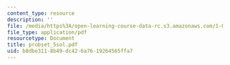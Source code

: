 ```yaml
---
content_type: resource
description: ''
file: /media/https%3A/open-learning-course-data-rc.s3.amazonaws.com/1-051-structural-engineering-design-fall-2003/b8dbe3118b49dc426a7619264565ffa7_probset_5sol.pdf
file_type: application/pdf
resourcetype: Document
title: probset_5sol.pdf
uid: b8dbe311-8b49-dc42-6a76-19264565ffa7
---
```

